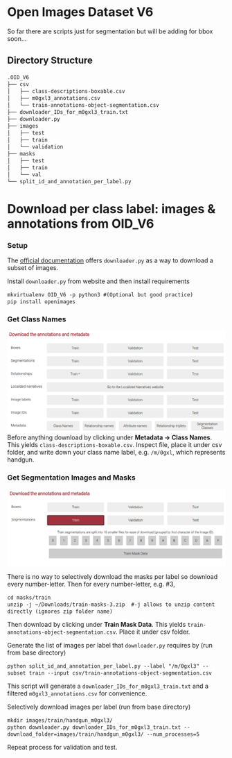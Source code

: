 # Open Images Dataset V6
So far there are scripts just for segmentation but will be adding for bbox soon...

## Directory Structure
```
.OID_V6
├── csv
│   ├── class-descriptions-boxable.csv
│   ├── m0gxl3_annotations.csv
│   └── train-annotations-object-segmentation.csv
├── downloader_IDs_for_m0gxl3_train.txt
├── downloader.py
├── images
│   ├── test
│   ├── train
│   └── validation
├── masks
│   ├── test
│   ├── train
│   └── val
└── split_id_and_annotation_per_label.py 
```

# Download per class label: images & annotations from OID_V6
### Setup
The [official documentation](https://storage.googleapis.com/openimages/web/download.html) offers `downloader.py` as a way to download a subset of images. 

Install `downloader.py` from website and then install requirements
```
mkvirtualenv OID_V6 -p python3 #(Optional but good practice)
pip install openimages
```

### Get Class Names
![](../README_images/OID.png)
Before anything download by clicking under <b>Metadata -> Class Names</b>. This yields `class-descriptions-boxable.csv`. Inspect file, place it under csv folder, and write down your class name label, e.g. `/m/0gxl`, which represents handgun.

### Get Segmentation Images and Masks
![](../README_images/OID_seg.png)

There is no way to selectively download the masks per label so download every number-letter. Then for every number-letter, e.g. #3,
```
cd masks/train
unzip -j ~/Downloads/train-masks-3.zip  #-j allows to unzip content directly (ignores zip folder name)
```
Then download by clicking under <b>Train Mask Data</b>. This yields `train-annotations-object-segmentation.csv`. Place it under csv folder.

Generate the list of images per label that `downloader.py` requires by (run from base directory)
```
python split_id_and_annotation_per_label.py --label "/m/0gxl3" --subset train --input csv/train-annotations-object-segmentation.csv
```
This script will generate a `downloader_IDs_for_m0gxl3_train.txt` and a filtered `m0gxl3_annotations.csv` for convenience.

Selectively download images per label (run from base directory)
```
mkdir images/train/handgun_m0gxl3/
python downloader.py downloader_IDs_for_m0gxl3_train.txt --download_folder=images/train/handgun_m0gxl3/ --num_processes=5
```

Repeat process for validation and test.